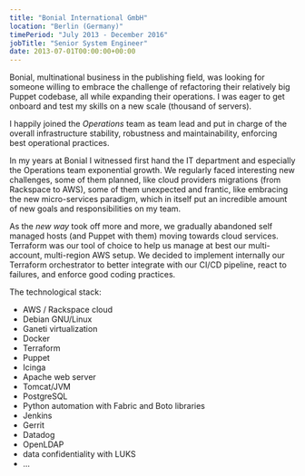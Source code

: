 ```yaml
---
title: "Bonial International GmbH"
location: "Berlin (Germany)"
timePeriod: "July 2013 - December 2016"
jobTitle: "Senior System Engineer"
date: 2013-07-01T00:00:00+00:00
---
```


Bonial, multinational business in the publishing field, was looking for someone willing to embrace the challenge of refactoring their relatively big Puppet codebase, all while expanding their operations. I was eager to get onboard and test my skills on a new scale (thousand of servers).

I happily joined the _Operations_ team as team lead and put in charge of the overall infrastructure stability, robustness and maintainability, enforcing best operational practices.

In my years at Bonial I witnessed first hand the IT department and especially the Operations team exponential growth. We regularly faced interesting new challenges, some of them planned, like cloud providers migrations (from Rackspace to AWS), some of them unexpected and frantic, like embracing the new micro-services paradigm, which in itself put an incredible amount of new goals and responsibilities on my team.

As the _new way_ took off more and more, we gradually abandoned self managed hosts (and Puppet with them) moving towards cloud services. Terraform was our tool of choice to help us manage at best our multi-account, multi-region AWS setup. We decided to implement internally our Terraform orchestrator to better integrate with our CI/CD pipeline, react to failures, and enforce good coding practices.

The technological stack:

- AWS / Rackspace cloud
- Debian GNU/Linux
- Ganeti virtualization
- Docker
- Terraform
- Puppet
- Icinga
- Apache web server
- Tomcat/JVM
- PostgreSQL
- Python automation with Fabric and Boto libraries
- Jenkins
- Gerrit
- Datadog
- OpenLDAP
- data confidentiality with LUKS
- ...
